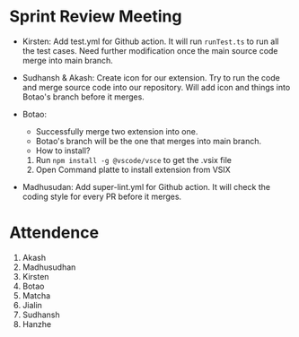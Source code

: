 # Sprint Review Meeting
- Kirsten: Add test.yml for Github action. It will run `runTest.ts` to run all the test cases. Need further modification once the main source code merge into main branch.
- Sudhansh & Akash: Create icon for our extension. Try to run the code and merge source code into our repository. Will add icon and things into Botao's branch before it merges.
- Botao:
  - Successfully merge two extension into one.
  - Botao's branch will be the one that merges into main branch.
  - How to install?
  1. Run `npm install -g @vscode/vsce` to get the .vsix file
  2. Open Command platte to install extension from VSIX

- Madhusudan: Add super-lint.yml for Github action. It will check the coding style for every PR before it merges.

# Attendence
1. Akash
2. Madhusudhan
3. Kirsten
4. Botao
5. Matcha
6. Jialin
7. Sudhansh
8. Hanzhe
